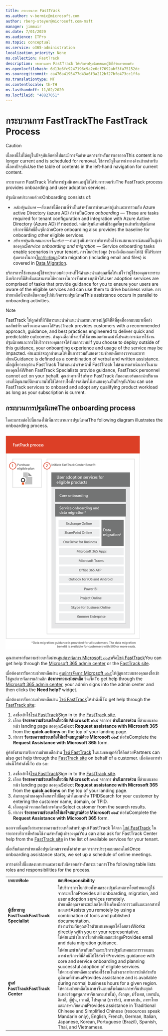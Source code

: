 ```yaml
---
title: กระบวนการ FastTrack
ms.author: v-bermic@microsoft.com
author: rberg-steyer@microsoft.com-msft
manager: jimmuir
ms.date: 7/01/2020
ms.audience: ITPro
ms.topic: conceptual
ms.service: o365-administration
localization_priority: None
ms.collection: FastTrack
description: กระบวนการ FastTrack ให้บริการปฐมนิเทศและผู้ใช้ได้รับการยอมรับ
ms.openlocfilehash: 6d13e6fc9247196c9a2e6cf7692abf3fa75152dc
ms.sourcegitcommit: ca476a4195477d43a6f3a212bf27bfe473cc1ffa
ms.translationtype: MT
ms.contentlocale: th-TH
ms.lasthandoff: 11/02/2020
ms.locfileid: "48827051"
---
```

# <a name="the-fasttrack-process"></a><span data-ttu-id="a2e34-103">กระบวนการ FastTrack</span><span class="sxs-lookup"><span data-stu-id="a2e34-103">The FastTrack Process</span></span>

> [!CAUTION]
> <span data-ttu-id="a2e34-104">เนื้อหานี้ไม่ได้อยู่ในปัจจุบันอีกต่อไปและมีการจัดกำหนดการสำหรับการเอาออก</span><span class="sxs-lookup"><span data-stu-id="a2e34-104">This content is no longer current and is scheduled for removal.</span></span> <span data-ttu-id="a2e34-105">ใช้สารบัญในการนำทางด้านซ้ายสำหรับเนื้อหาปัจจุบัน</span><span class="sxs-lookup"><span data-stu-id="a2e34-105">Use the table of contents in the left-hand navigation for current content.</span></span>

<span data-ttu-id="a2e34-106">กระบวนการ FastTrack ให้บริการปฐมนิเทศและผู้ใช้ได้รับการยอมรับ</span><span class="sxs-lookup"><span data-stu-id="a2e34-106">The FastTrack process provides onboarding and user adoption services.</span></span> 
  
<span data-ttu-id="a2e34-107">ปฐมนิเทศประกอบด้วย:</span><span class="sxs-lookup"><span data-stu-id="a2e34-107">Onboarding consists of:</span></span>
  
- <span data-ttu-id="a2e34-108">*หลักปฐมนิเทศ* —สิ่งเหล่านี้คืองานที่จำเป็นสำหรับการกำหนดค่าผู้เช่าและการรวมกับ Azure active Directory (azure AD) ถ้าจำเป็น</span><span class="sxs-lookup"><span data-stu-id="a2e34-108">*Core onboarding* — These are tasks required for tenant configuration and integration with Azure Active Directory (Azure AD) if needed.</span></span> <span data-ttu-id="a2e34-109">หลักปฐมนิเทศยังมีข้อมูลพื้นฐานสำหรับปฐมนิเทศบริการที่มีสิทธิ์อื่นๆอีกด้วย</span><span class="sxs-lookup"><span data-stu-id="a2e34-109">Core onboarding also provides the baseline for onboarding other eligible services.</span></span> 
- <span data-ttu-id="a2e34-110">*บริการปฐมนิเทศและการโยกย้าย* —งานปฐมนิเทศการบริการเปิดใช้งานสถานการณ์สมมติในผู้เช่าของคุณ</span><span class="sxs-lookup"><span data-stu-id="a2e34-110">*Service onboarding and migration* — Service onboarding tasks enable scenarios in your tenant.</span></span> <span data-ttu-id="a2e34-111">การโยกย้ายข้อมูล (รวมถึงอีเมลและไฟล์) ที่ได้รับการคุ้มครองในการ[โยกย้ายข้อมูล](O365-data-migration.md)</span><span class="sxs-lookup"><span data-stu-id="a2e34-111">Data migration (including email and files) is covered in [Data Migration](O365-data-migration.md).</span></span> 
    
<span data-ttu-id="a2e34-112">บริการการใช้งานของผู้ใช้จะประกอบด้วยงานที่ให้คำแนะนำแก่คุณเพื่อให้แน่ใจว่าผู้ใช้ของคุณจะทราบถึงบริการที่มีสิทธิ์และสามารถใช้พวกเขาในการขับค่าทางธุรกิจได้</span><span class="sxs-lookup"><span data-stu-id="a2e34-112">User adoption services are comprised of tasks that provide guidance for you to ensure your users are aware of the eligible services and can use them to drive business value.</span></span> <span data-ttu-id="a2e34-113">การช่วยเหลือนี้จะเกิดขึ้นควบคู่ไปกับกิจกรรมปฐมนิเทศ</span><span class="sxs-lookup"><span data-stu-id="a2e34-113">This assistance occurs in parallel to onboarding activities.</span></span>
  
> [!NOTE]
> <span data-ttu-id="a2e34-114">FastTrack ให้ลูกค้าที่มีวิธีการแนะนำคำแนะนำและแนวทางปฏิบัติที่ดีที่สุดที่ออกแบบมาเพื่อส่งผลลัพธ์ที่รวดเร็วและคาดเดาได้</span><span class="sxs-lookup"><span data-stu-id="a2e34-114">FastTrack provides customers with a recommended approach, guidance, and best practices engineered to deliver quick and predictable outcomes.</span></span> <span data-ttu-id="a2e34-115">ถ้าคุณเลือกที่จะปรับใช้ภายนอกคำแนะนำนี้ประสบการณ์การใช้งานปฐมนิเทศและการใช้บริการของคุณอาจได้รับผลกระทบ</span><span class="sxs-lookup"><span data-stu-id="a2e34-115">If you choose to deploy outside of this guidance, your onboarding experience and usage of the service may be impacted.</span></span> <span data-ttu-id="a2e34-116">คำแนะนำจะถูกกำหนดให้เป็นการรวมกันของความช่วยเหลือทางวาจาและการเขียน</span><span class="sxs-lookup"><span data-stu-id="a2e34-116">Guidance is defined as a combination of verbal and written assistance.</span></span> <span data-ttu-id="a2e34-117">เมื่อผู้เชี่ยวชาญด้าน FastTrack ให้คำแนะนำเจ้าหน้าที่ FastTrack ไม่สามารถดำเนินการในนามของคุณได้</span><span class="sxs-lookup"><span data-stu-id="a2e34-117">When FastTrack Specialists provide guidance, FastTrack personnel cannot act on your behalf.</span></span> <span data-ttu-id="a2e34-118">คุณสามารถใช้บริการ FastTrack กับออนบอร์ดและนำปริมาณงานที่มีคุณสมบัติเหมาะสมไปใช้ได้ตราบใดที่การสมัครใช้งานของคุณเป็นปัจจุบัน</span><span class="sxs-lookup"><span data-stu-id="a2e34-118">You can use FastTrack services to onboard and adopt any qualifying product workload as long as your subscription is current.</span></span> 
  
## <a name="the-onboarding-process"></a><span data-ttu-id="a2e34-119">กระบวนการปฐมนิเทศ</span><span class="sxs-lookup"><span data-stu-id="a2e34-119">The onboarding process</span></span>

<span data-ttu-id="a2e34-120">ไดอะแกรมต่อไปนี้แสดงให้เห็นกระบวนการปฐมนิเทศ</span><span class="sxs-lookup"><span data-stu-id="a2e34-120">The following diagram illustrates the onboarding process.</span></span>
  
![ไทม์ไลน์สำหรับการใช้ประโยชน์ปฐมนิเทศ](media/o365-onboarding-timeline-m365-apps.png)
  
<span data-ttu-id="a2e34-122">คุณสามารถรับความช่วยเหลือผ่าน[ศูนย์การจัดการ Microsoft ๓๖๕](https://go.microsoft.com/fwlink/?linkid=2032704)หรือ[ไซต์ FastTrack](https://go.microsoft.com/fwlink/?linkid=780698)</span><span class="sxs-lookup"><span data-stu-id="a2e34-122">You can get help through the [Microsoft 365 admin center](https://go.microsoft.com/fwlink/?linkid=2032704) or the [FastTrack site](https://go.microsoft.com/fwlink/?linkid=780698).</span></span> 

<span data-ttu-id="a2e34-123">เมื่อต้องการรับความช่วยเหลือผ่าน [ศูนย์การจัดการ Microsoft ๓๖๕](https://go.microsoft.com/fwlink/?linkid=2032704)ให้ผู้ดูแลระบบของคุณลงชื่อเข้าใช้ศูนย์การจัดการแล้วคลิก **ต้องการความช่วยเหลือ** วิดเจ็ต</span><span class="sxs-lookup"><span data-stu-id="a2e34-123">To get help through the [Microsoft 365 admin center](https://go.microsoft.com/fwlink/?linkid=2032704), your admin signs into the admin center and then clicks the **Need help?** widget.</span></span> 

<span data-ttu-id="a2e34-124">เมื่อต้องการรับความช่วยเหลือผ่าน [ไซต์ FastTrack](https://go.microsoft.com/fwlink/?linkid=780698)ให้ทำดังนี้</span><span class="sxs-lookup"><span data-stu-id="a2e34-124">To get help through the [FastTrack site](https://go.microsoft.com/fwlink/?linkid=780698):</span></span> 
1.    <span data-ttu-id="a2e34-125">ลงชื่อเข้าใช้[ไซต์ FastTrack](https://go.microsoft.com/fwlink/?linkid=780698)</span><span class="sxs-lookup"><span data-stu-id="a2e34-125">Sign in to the [FastTrack site](https://go.microsoft.com/fwlink/?linkid=780698).</span></span> 
2.    <span data-ttu-id="a2e34-126">เลือก **ร้องขอความช่วยเหลือเกี่ยวกับ Microsoft ๓๖๕** จากการ **ดำเนินการด่วน** ที่ด้านบนของหน้า landing page ของคุณ</span><span class="sxs-lookup"><span data-stu-id="a2e34-126">Select **Request assistance with Microsoft 365** from the **quick actions** on the top of your landing page.</span></span>
3.    <span data-ttu-id="a2e34-127">ทำการ **ร้องขอความช่วยเหลือให้เสร็จสมบูรณ์ด้วย Microsoft ๓๖๕** ฟอร์ม</span><span class="sxs-lookup"><span data-stu-id="a2e34-127">Complete the **Request Assistance with Microsoft 365** form.</span></span>
  
<span data-ttu-id="a2e34-128">คู่ค้ายังสามารถรับความช่วยเหลือผ่าน [ไซต์ FastTrack](https://go.microsoft.com/fwlink/?linkid=780698) ในนามของลูกค้าได้อีกด้วย</span><span class="sxs-lookup"><span data-stu-id="a2e34-128">Partners can also get help through the [FastTrack site](https://go.microsoft.com/fwlink/?linkid=780698) on behalf of a customer.</span></span> <span data-ttu-id="a2e34-129">เมื่อต้องการทำเช่นนี้ให้ทำดังนี้</span><span class="sxs-lookup"><span data-stu-id="a2e34-129">To do so:</span></span>
1.    <span data-ttu-id="a2e34-130">ลงชื่อเข้าใช้[ไซต์ FastTrack](https://go.microsoft.com/fwlink/?linkid=780698)</span><span class="sxs-lookup"><span data-stu-id="a2e34-130">Sign in to the [FastTrack site](https://go.microsoft.com/fwlink/?linkid=780698).</span></span> 
2.    <span data-ttu-id="a2e34-131">เลือก **ร้องขอความช่วยเหลือเกี่ยวกับ Microsoft ๓๖๕** จากการ **ดำเนินการด่วน** ที่ด้านบนของหน้า landing page ของคุณ</span><span class="sxs-lookup"><span data-stu-id="a2e34-131">Select **Request assistance with Microsoft 365** from the **quick actions** on the top of your landing page.</span></span>
3.    <span data-ttu-id="a2e34-132">ค้นหาลูกค้าของคุณโดยการใส่ชื่อลูกค้าโดเมนหรือ TPID</span><span class="sxs-lookup"><span data-stu-id="a2e34-132">Search for your customer by entering the customer name, domain, or TPID.</span></span>
4.    <span data-ttu-id="a2e34-133">เลือกลูกค้าจากผลลัพธ์การค้นหา</span><span class="sxs-lookup"><span data-stu-id="a2e34-133">Select customer from the search results.</span></span>
5.    <span data-ttu-id="a2e34-134">ทำการ **ร้องขอความช่วยเหลือให้เสร็จสมบูรณ์ด้วย Microsoft ๓๖๕** ฟอร์ม</span><span class="sxs-lookup"><span data-stu-id="a2e34-134">Complete the **Request Assistance with Microsoft 365** form.</span></span>
  
 <span data-ttu-id="a2e34-135">นอกจากนี้คุณยังสามารถขอความช่วยเหลือสำหรับศูนย์ FastTrack ได้จาก [ไซต์ FastTrack](https://go.microsoft.com/fwlink/?linkid=780698) ในรายการบริการที่พร้อมใช้งานสำหรับผู้เช่าของคุณ</span><span class="sxs-lookup"><span data-stu-id="a2e34-135">You can also ask for FastTrack Center help from the [FastTrack site](https://go.microsoft.com/fwlink/?linkid=780698) in the list of available services for your tenant.</span></span> 
    
 <span data-ttu-id="a2e34-136">เมื่อเริ่มต้นการช่วยเหลือปฐมนิเทศเราจะตั้งค่ากำหนดการการประชุมแบบออนไลน์</span><span class="sxs-lookup"><span data-stu-id="a2e34-136">Once onboarding assistance starts, we set up a schedule of online meetings.</span></span>

<span data-ttu-id="a2e34-137">ตารางต่อไปนี้แสดงบทบาทและความรับผิดชอบสำหรับกระบวนการ</span><span class="sxs-lookup"><span data-stu-id="a2e34-137">The following table lists roles and responsibilities for the process.</span></span>
    
|||
|:-----|:-----|
|<span data-ttu-id="a2e34-138">**บทบาท**</span><span class="sxs-lookup"><span data-stu-id="a2e34-138">**Role**</span></span> <br/> |<span data-ttu-id="a2e34-139">**ชอบ**</span><span class="sxs-lookup"><span data-stu-id="a2e34-139">**Responsibility**</span></span> <br/> |
|<span data-ttu-id="a2e34-140">**ผู้เชี่ยวชาญ FastTrack**</span><span class="sxs-lookup"><span data-stu-id="a2e34-140">**FastTrack Specialist**</span></span> <br/> |<span data-ttu-id="a2e34-141">ให้บริการการโยกย้ายทั้งหมดของปฐมนิเทศการโยกย้ายและผู้ใช้จากระยะไกล</span><span class="sxs-lookup"><span data-stu-id="a2e34-141">Provides all onboarding, migration, and user adoption services remotely.</span></span>  <br/> <span data-ttu-id="a2e34-142">ช่วยเหลือคุณจากระยะไกลโดยใช้เครื่องมือการรวมกันและเอกสารที่เผยแพร่</span><span class="sxs-lookup"><span data-stu-id="a2e34-142">Assists you remotely by using a combination of tools and published documentation.</span></span> <br/> <span data-ttu-id="a2e34-143">ทำงานร่วมกับคุณหรือตัวแทนของคุณได้โดยตรง</span><span class="sxs-lookup"><span data-stu-id="a2e34-143">Works directly with you or your representative.</span></span> <br/> <span data-ttu-id="a2e34-144">ให้คำแนะนำในการโยกย้ายอีเมลและข้อมูล</span><span class="sxs-lookup"><span data-stu-id="a2e34-144">Provides email and data migration guidance.</span></span>|
|<span data-ttu-id="a2e34-145">**ศูนย์ FastTrack**</span><span class="sxs-lookup"><span data-stu-id="a2e34-145">**FastTrack Center**</span></span>  <br/> |<span data-ttu-id="a2e34-146">ให้คำแนะนำเกี่ยวกับหลักและบริการปฐมนิเทศและการวางแผนการนำบริการที่มีสิทธิ์ไปใช้สำเร็จ</span><span class="sxs-lookup"><span data-stu-id="a2e34-146">Provides guidance with core and service onboarding and planning successful adoption of eligible services.</span></span>  <br/> <span data-ttu-id="a2e34-147">ให้ความช่วยเหลือและพร้อมใช้งานในช่วงเวลาทำการปกติสำหรับภูมิภาคที่กำหนด</span><span class="sxs-lookup"><span data-stu-id="a2e34-147">Provides assistance and is available during normal business hours for a given region.</span></span> <br/> <span data-ttu-id="a2e34-148">ให้ความช่วยเหลือในภาษาจีนแบบดั้งเดิมและภาษาจีนประยุกต์ (แหล่งข้อมูลพูดภาษาจีนกลางเท่านั้น), อังกฤษ, ฝรั่งเศส, เยอรมัน, อิตาลี, ญี่ปุ่น, เกาหลี, โปรตุเกส (บราซิล), ภาษาสเปน, ภาษาไทยและภาษาเวียดนาม</span><span class="sxs-lookup"><span data-stu-id="a2e34-148">Provides assistance in Traditional Chinese and Simplified Chinese (resources speak Mandarin only), English, French, German, Italian, Japanese, Korean, Portuguese (Brazil), Spanish, Thai, and Vietnamese.</span></span>|
